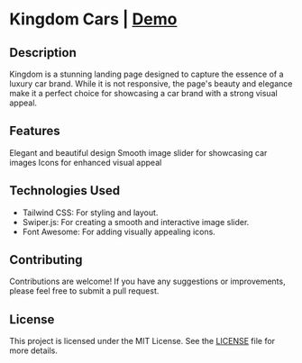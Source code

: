 # Kingdom Cars | [Demo](https://sajjadjavazi.github.io/Car-Landing-Page/ "Demo")
## Description
Kingdom is a stunning landing page designed to capture the essence of a luxury car brand. While it is not responsive, the page's beauty and elegance make it a perfect choice for showcasing a car brand with a strong visual appeal.

## Features
Elegant and beautiful design
Smooth image slider for showcasing car images
Icons for enhanced visual appeal

## Technologies Used
- Tailwind CSS: For styling and layout.
- Swiper.js: For creating a smooth and interactive image slider.
- Font Awesome: For adding visually appealing icons.

## Contributing
Contributions are welcome! If you have any suggestions or improvements, please feel free to submit a pull request.

## License
This project is licensed under the MIT License. See the [LICENSE](https://github.com/sajjadjavazi/Car-Landing-Page/blob/master/LICENSE "LICENSE") file for more details.
